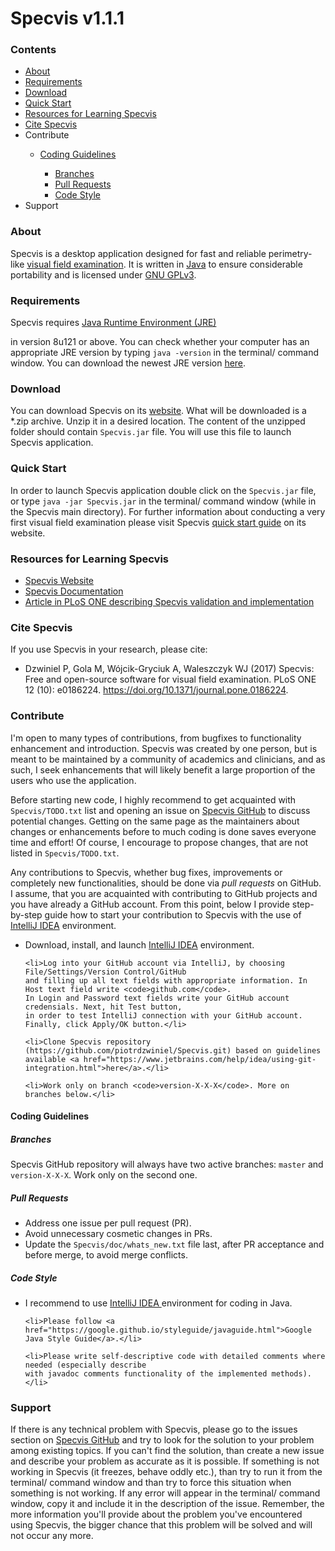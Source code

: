 <h1>Specvis v1.1.1</h1>

<h3>Contents</h3>
<ul>
    <li><a href="#About">About</a></li>
    <li><a href="#Requirements">Requirements</a></li>
    <li><a href="#Download">Download</a></li>
    <li><a href="#QuickStart">Quick Start</a></li>
    <li><a href="#Resources">Resources for Learning Specvis</a></li>
    <li><a href="#CiteSpecvis">Cite Specvis</a></li>
    <li><a href="#Contribute"></a>Contribute</li>
        <ul>
            <li><a href="#CodingGuidelines">Coding Guidelines</a></li>
            <ul>
                <li><a href="#Branches">Branches</a></li>
                <li><a href="#PullRequests">Pull Requests</a></li>
                <li><a href="#CodeStyle">Code Style</a></li>
            </ul>
        </ul>
    <li><a href="#Support"></a>Support</li>
</ul>

<h3 id="About">About</h3>
<p>
    Specvis is a desktop application designed for fast and reliable perimetry-like
    <a href="https://en.wikipedia.org/wiki/Visual_field_test">visual field examination</a>.
    It is written in <a href="https://en.wikipedia.org/wiki/Java_(programming_language)">Java</a>
    to ensure considerable portability and is licensed under
    <a href="https://en.wikipedia.org/wiki/GNU_General_Public_License#Version_3">GNU GPLv3</a>.
</p>

<h3 id="Requirements">Requirements</h3>
<p>
    Specvis requires <a href="https://en.wikipedia.org/wiki/Java_virtual_machine#Execution_environment">
    Java Runtime Environment (JRE)</a></p> in version 8u121 or above. You can check whether your computer
    has an appropriate JRE version by typing <code>java -version</code> in the terminal/ command window.
    You can download the newest JRE version <a href="http://www.oracle.com/technetwork/java/javase/downloads/index.html">here</a>.
</p>

<h3 id="Download">Download</h3>
<p>
    You can download Specvis on its <a href="http://specvis.pl/index.html">website</a>. What will be
    downloaded is a *.zip archive. Unzip it in a desired location. The content of the unzipped folder
    should contain <code>Specvis.jar</code> file. You will use this file to launch Specvis application.
</p>

<h3 id="QuickStart">Quick Start</h3>
<p>
    In order to launch Specvis application double click on the <code>Specvis.jar</code> file,
    or type <code>java -jar Specvis.jar</code> in the terminal/ command window (while in the Specvis
    main directory). For further information about conducting a very first visual field examination
    please visit Specvis <a href="http://specvis.pl/quick-start.html#step-4">quick start guide</a> on its
    website.
</p>

<h3 id="Resources">Resources for Learning Specvis</h3>
<ul>
    <li><a href="http://specvis.pl/index.html">Specvis Website</a></li>
    <li><a href="http://specvis.pl/documentation.pdf">Specvis Documentation</a></li>
    <li><a href="http://journals.plos.org/plosone/article?id=10.1371/journal.pone.0186224">Article in PLoS ONE describing Specvis validation and implementation</a></li>
</ul>

<h3 id="CiteSpecvis">Cite Specvis</h3>
<p>
    If you use Specvis in your research, please cite:
    <ul>
        <li>Dzwiniel P, Gola M, Wójcik-Gryciuk A, Waleszczyk WJ (2017) Specvis: Free and open-source
        software for visual field examination. PLoS ONE 12 (10): e0186224.
        <a href="http://journals.plos.org/plosone/article?id=10.1371/journal.pone.0186224">
        https://doi.org/10.1371/journal.pone.0186224</a>.</li>
    </ul>
</p>

<h3 id="Contribute">Contribute</h3>
<p>
    I'm open to many types of contributions, from bugfixes to functionality enhancement and introduction.
    Specvis was created by one person, but is meant to be maintained by a community of academics and clinicians,
    and as such, I seek enhancements that will likely benefit a large proportion of the users who use the application.
</p>

<p>
    Before starting new code, I highly recommend to get acquainted with <code>Specvis/TODO.txt</code>
    list and opening an issue on <a href="https://github.com/piotrdzwiniel/Specvis/issues">
    Specvis GitHub</a> to discuss potential changes. Getting on the same page as the maintainers about changes
    or enhancements before to much coding is done saves everyone time and effort! Of course, I encourage
    to propose changes, that are not listed in <code>Specvis/TODO.txt</code>.
</p>

<p>
    Any contributions to Specvis, whether bug fixes, improvements or completely new functionalities,
    should be done via <i>pull requests</i> on GitHub. I assume, that you are acquainted with
    contributing to GitHub projects and you have already a GitHub account. From this point, below
    I provide step-by-step guide how to start your contribution to Specvis with the use of
    <a href="https://www.jetbrains.com/idea/download/#section=windows">IntelliJ IDEA</a> environment.
</p>

<ul>
    <li>Download, install, and launch <a href="https://www.jetbrains.com/idea/download/#section=windows">IntelliJ IDEA</a> environment.</li>

    <li>Log into your GitHub account via IntelliJ, by choosing File/Settings/Version Control/GitHub
    and filling up all text fields with appropriate information. In Host text field write <code>github.com</code>.
    In Login and Password text fields write your GitHub account credensials. Next, hit Test button,
    in order to test IntelliJ connection with your GitHub account. Finally, click Apply/OK button.</li>

    <li>Clone Specvis repository (https://github.com/piotrdzwiniel/Specvis.git) based on guidelines
    available <a href="https://www.jetbrains.com/help/idea/using-git-integration.html">here</a>.</li>

    <li>Work only on branch <code>version-X-X-X</code>. More on branches below.</li>
</ul>

<h4 id="CodingGuidelines">Coding Guidelines</h4>
<h5 id="Branches">Branches</h5>
<p>
    Specvis GitHub repository will always have two active branches: <code>master</code> and
    <code>version-X-X-X</code>. Work only on the second one.
</p>

<h5 id="PullRequests">Pull Requests</h5>
<ul>
    <li>Address one issue per pull request (PR).</li>
    <li>Avoid unnecessary cosmetic changes in PRs.</li>
    <li>Update the <code>Specvis/doc/whats_new.txt</code> file last, after PR acceptance and before merge,
    to avoid merge conflicts.</li>
</ul>

<h5 id="CodeStyle">Code Style</h5>
<ul>
    <li>I recommend to use <a href="https://www.jetbrains.com/idea/download/#section=windows">IntelliJ IDEA
    </a> environment for coding in Java.</li>

    <li>Please follow <a href="https://google.github.io/styleguide/javaguide.html">Google Java Style Guide</a>.</li>

    <li>Please write self-descriptive code with detailed comments where needed (especially describe
    with javadoc comments functionality of the implemented methods).</li>
</ul>

<h3 id="Support">Support</h3>
<p>
    If there is any technical problem with Specvis, please go to the issues section on
    <a href="https://github.com/piotrdzwiniel/Specvis/issues">Specvis GitHub</a> and try to look
    for the solution to your problem among existing topics. If you can't find the solution, than create
    a new issue and describe your problem as accurate as it is possible. If something is not working
    in Specvis (it freezes, behave oddly etc.), than try to run it from the terminal/ command window
    and than try to force this situation when something is not working. If any error will appear
    in the terminal/ command window, copy it and include it in the description of the issue. Remember,
    the more information you'll provide about the problem you've encountered using Specvis, the bigger chance
    that this problem will be solved and will not occur any more.
</p>
